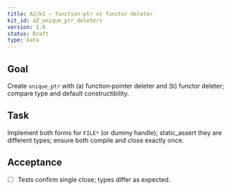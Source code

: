 ```yaml
---
title: A2/k1 — function‑ptr vs functor deleter
kit_id: a2_unique_ptr_deleters
version: 1.0
status: Draft
type: kata
---
```

## Goal
Create `unique_ptr` with (a) function‑pointer deleter and (b) functor deleter; compare type and default constructibility.
## Task
Implement both forms for `FILE*` (or dummy handle); static_assert they are different types; ensure both compile and close exactly once.
## Acceptance
- [ ] Tests confirm single close; types differ as expected.